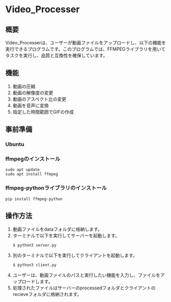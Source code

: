 # Video_Processer
## 概要
Video_Processerは、ユーザーが動画ファイルをアップロードし、以下の機能を実行できるプログラムです。このプログラムでは、FFMPEGライブラリを用いてタスクを実行し、品質と互換性を確保しています。
## 機能
1. 動画の圧縮
2. 動画の解像度の変更
3. 動画のアスペクト比の変更
4. 動画を音声に変換
5. 指定した時間範囲でGIFの作成
## 事前準備
### Ubuntu
### ffmpegのインストール
```
sudo apt update
sudo apt install ffmpeg
```
### ffmpeg-pythonライブラリのインストール
```
pip install ffmpeg-python
```
## 操作方法
1. 動画ファイルをdataフォルダに格納します。
2. ターミナルで以下を実行してサーバーを起動します。
    ```
    $ python3 server.py
    ```
3. 別のターミナルで以下を実行してクライアントを起動します。
    ```
    $ python3 client.py
    ```
4. ユーザーは、動画ファイルのパスと実行したい機能を入力し、ファイルをアップロードします。
5. 処理されたファイルはサーバーのprocessedフォルダとクライアントのrecieveフォルダに格納されます。
